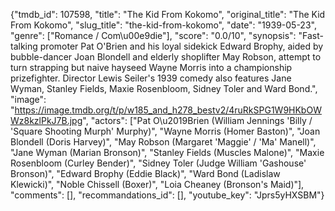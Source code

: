 {"tmdb_id": 107598, "title": "The Kid From Kokomo", "original_title": "The Kid From Kokomo", "slug_title": "the-kid-from-kokomo", "date": "1939-05-23", "genre": ["Romance / Com\u00e9die"], "score": "0.0/10", "synopsis": "Fast-talking promoter Pat O'Brien and his loyal sidekick Edward Brophy, aided by bubble-dancer Joan Blondell and elderly shoplifter May Robson, attempt to turn strapping but naive hayseed Wayne Morris into a championship prizefighter. Director Lewis Seiler's 1939 comedy also features Jane Wyman, Stanley Fields, Maxie Rosenbloom, Sidney Toler and Ward Bond.", "image": "https://image.tmdb.org/t/p/w185_and_h278_bestv2/4ruRkSPG1W9HKbOWWz8kzlPkJ7B.jpg", "actors": ["Pat O\u2019Brien (William Jennings 'Billy / 'Square Shooting Murph' Murphy)", "Wayne Morris (Homer Baston)", "Joan Blondell (Doris Harvey)", "May Robson (Margaret 'Maggie' / 'Ma' Manell)", "Jane Wyman (Marian Bronson)", "Stanley Fields (Muscles Malone)", "Maxie Rosenbloom (Curley Bender)", "Sidney Toler (Judge William 'Gashouse' Bronson)", "Edward Brophy (Eddie Black)", "Ward Bond (Ladislaw Klewicki)", "Noble Chissell (Boxer)", "Loia Cheaney (Bronson's Maid)"], "comments": [], "recommandations_id": [], "youtube_key": "Jprs5yHXSBM"}